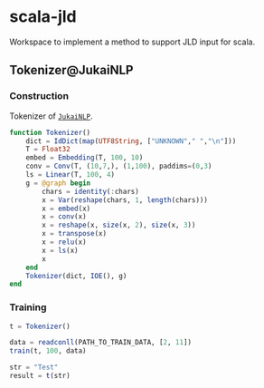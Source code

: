 # scala-jld
Workspace to implement a method to support JLD input for scala.

## Tokenizer@JukaiNLP

### Construction
Tokenizer of [`JukaiNLP`](https://github.com/hshindo/JukaiNLP.jl.git). 

```julia
function Tokenizer()
    dict = IdDict(map(UTF8String, ["UNKNOWN"," ","\n"]))
    T = Float32
    embed = Embedding(T, 100, 10)
    conv = Conv(T, (10,7,), (1,100), paddims=(0,3)
    ls = Linear(T, 100, 4)
    g = @graph begin
        chars = identity(:chars)
        x = Var(reshape(chars, 1, length(chars)))
        x = embed(x)
        x = conv(x)
        x = reshape(x, size(x, 2), size(x, 3))
        x = transpose(x)
        x = relu(x)
        x = ls(x)
        x
    end
    Tokenizer(dict, IOE(), g)
end
```

### Training

```julia
t = Tokenizer()

data = readconll(PATH_TO_TRAIN_DATA, [2, 11])
train(t, 100, data)

str = "Test"
result = t(str)
```